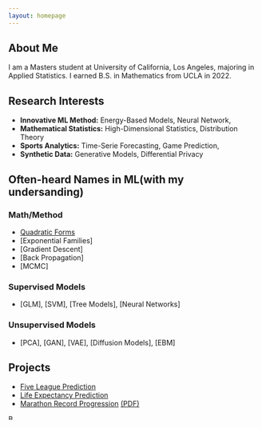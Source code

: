 ```yaml
---
layout: homepage
---
```


## About Me

I am a Masters student at University of California, Los Angeles, majoring in Applied Statistics. I earned B.S. in Mathematics from UCLA in 2022. 

## Research Interests

- **Innovative ML Method:** Energy-Based Models, Neural Network, 
- **Mathematical Statistics:** High-Dimensional Statistics, Distribution Theory
- **Sports Analytics:** Time-Serie Forecasting, Game Prediction, 
- **Synthetic Data:** Generative Models, Differential Privacy

## Often-heard Names in ML(with my undersanding)
### Math/Method
- [Quadratic Forms](assets/files/latex/Quadratic_Forms.pdf)
- [Exponential Families]
- [Gradient Descent]
- [Back Propagation]
- [MCMC]

### Supervised Models
- [GLM], [SVM], [Tree Models], [Neural Networks]

### Unsupervised Models
- [PCA], [GAN], [VAE], [Diffusion Models], [EBM]


## Projects

- [Five League Prediction](https://github.com/timc1325/Five_Major_Leagues_Prediction)
- [Life Expectancy Prediction](https://github.com/timc1325/Life_Expectancy)
- [Marathon Record Progression](https://github.com/timc1325/Marathon-Record-Progression) [(PDF)](assets/files/latex/Marathon.pdf)

<img src="https://upload.wikimedia.org/wikipedia/commons/thumb/1/1b/FC_Bayern_M%C3%BCnchen_logo_%282017%29.svg/1200px-FC_Bayern_M%C3%BCnchen_logo_%282017%29.svg.png" alt="Belief System" width="10" />

